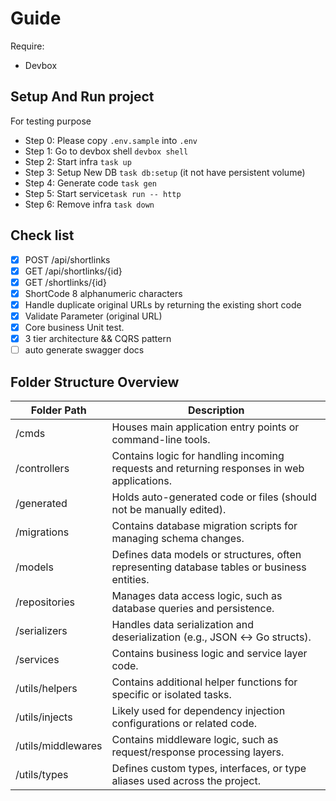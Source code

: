 # Guide

Require:

* Devbox

## Setup And Run project

For testing purpose

* Step 0: Please copy `.env.sample` into `.env`
* Step 1: Go to devbox shell `devbox shell`
* Step 2: Start infra `task up`
* Step 3: Setup New DB `task db:setup` (it not have persistent volume)
* Step 4: Generate code `task gen`
* Step 5: Start service`task run -- http`
* Step 6: Remove infra `task down`

## Check list

* [x] POST /api/shortlinks
* [x] GET /api/shortlinks/{id}
* [x] GET /shortlinks/{id}
* [x] ShortCode 8 alphanumeric characters
* [x] Handle duplicate original URLs by returning the existing short code
* [x] Validate Parameter (original URL)
* [x] Core business Unit test.
* [x] 3 tier architecture && CQRS pattern
* [ ] auto generate swagger docs

## Folder Structure Overview

| Folder Path        | Description                                                                                 |
| ------------------ | ------------------------------------------------------------------------------------------- |
| /cmds              | Houses main application entry points or command-line tools.                                 |
| /controllers       | Contains logic for handling incoming requests and returning responses in web applications.  |
| /generated         | Holds auto-generated code or files (should not be manually edited).                         |
| /migrations        | Contains database migration scripts for managing schema changes.                            |
| /models            | Defines data models or structures, often representing database tables or business entities. |
| /repositories      | Manages data access logic, such as database queries and persistence.                        |
| /serializers       | Handles data serialization and deserialization (e.g., JSON ↔ Go structs).                   |
| /services          | Contains business logic and service layer code.                                             |
| /utils/helpers     | Contains additional helper functions for specific or isolated tasks.                        |
| /utils/injects     | Likely used for dependency injection configurations or related code.                        |
| /utils/middlewares | Contains middleware logic, such as request/response processing layers.                      |
| /utils/types       | Defines custom types, interfaces, or type aliases used across the project.                  |
